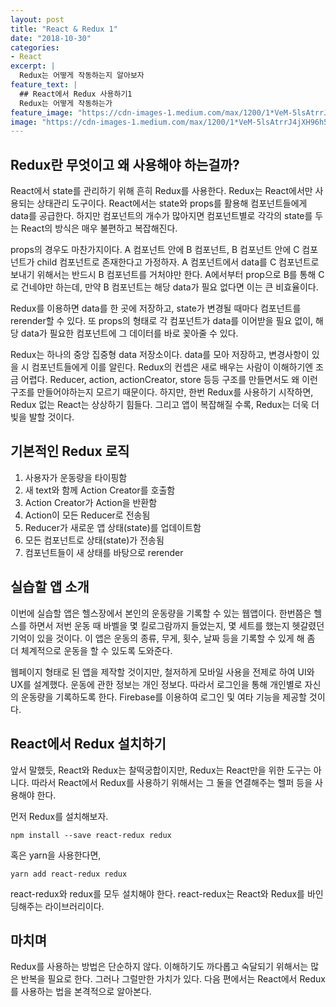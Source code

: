 ```yaml
---
layout: post
title: "React & Redux 1"
date: "2018-10-30"
categories:
- React
excerpt: |
  Redux는 어떻게 작동하는지 알아보자
feature_text: |
  ## React에서 Redux 사용하기1
  Redux는 어떻게 작동하는가
feature_image: "https://cdn-images-1.medium.com/max/1200/1*VeM-5lsAtrrJ4jXH96h5kg.png"
image: "https://cdn-images-1.medium.com/max/1200/1*VeM-5lsAtrrJ4jXH96h5kg.png"
---
```



## Redux란 무엇이고 왜 사용해야 하는걸까?
React에서 state를 관리하기 위해 흔히 Redux를 사용한다. Redux는 React에서만 사용되는 상태관리 도구이다. React에서는 state와 props를 활용해 컴포넌트들에게 data를 공급한다. 하지만 컴포넌트의 개수가 많아지면 컴포넌트별로 각각의 state를 두는 React의 방식은 매우 불편하고 복잡해진다. 

props의 경우도 마찬가지이다. A 컴포넌트 안에 B 컴포넌트, B 컴포넌트 안에 C 컴포넌트가 child 컴포넌트로 존재한다고 가정하자. A 컴포넌트에서 data를 C 컴포넌트로 보내기 위해서는 반드시 B 컴포넌트를 거처야만 한다. A에서부터 prop으로 B를 통해 C로 건네야만 하는데, 만약 B 컴포넌트는 해당 data가 필요 없다면 이는 큰 비효율이다.

Redux를 이용하면 data를 한 곳에 저장하고, state가 변경될 때마다 컴포넌트를 rerender할 수 있다. 또 props의 형태로 각 컴포넌트가 data를 이어받을 필요 없이, 해당 data가 필요한 컴포넌트에 그 데이터를 바로 꽂아줄 수 있다.

Redux는 하나의 중앙 집중형 data 저장소이다. data를 모아 저장하고, 변경사항이 있을 시 컴포넌트들에게 이를 알린다. Redux의 컨셉은 새로 배우는 사람이 이해하기엔 조금 어렵다. Reducer, action, actionCreator, store 등등 구조를 만들면서도 왜 이런 구조를 만들어야하는지 모르기 때문이다. 하지만, 한번 Redux를 사용하기 시작하면, Redux 없는 React는 상상하기 힘들다. 그리고 앱이 복잡해질 수록, Redux는 더욱 더 빛을 발할 것이다.

## 기본적인 Redux 로직
1. 사용자가 운동량을 타이핑함
2. 새 text와 함께 Action Creator를 호출함
3. Action Creator가 Action을 반환함
4. Action이 모든 Reducer로 전송됨
5. Reducer가 새로운 앱 상태(state)를 업데이트함
6. 모든 컴포넌트로 상태(state)가 전송됨
7. 컴포넌트들이 새 상태를 바탕으로 rerender

## 실습할 앱 소개
이번에 실습할 앱은 헬스장에서 본인의 운동량을 기록할 수 있는 웹앱이다. 한번쯤은 헬스를 하면서 저번 운동 때 바벨을 몇 킬로그람까지 들었는지, 몇 세트를 했는지 헷갈렸던 기억이 있을 것이다. 이 앱은 운동의 종류, 무게, 횟수, 날짜 등을 기록할 수 있게 해 좀 더 체계적으로 운동을 할 수 있도록 도와준다.

웹페이지 형태로 된 앱을 제작할 것이지만, 철저하게 모바일 사용을 전제로 하여 UI와 UX를 설계했다. 운동에 관한 정보는 개인 정보다. 따라서 로그인을 통해 개인별로 자신의 운동량을 기록하도록 한다. Firebase를 이용하여 로그인 및 여타 기능을 제공할 것이다.

## React에서 Redux 설치하기
앞서 말했듯, React와 Redux는 찰떡궁합이지만, Redux는 React만을 위한 도구는 아니다. 따라서 React에서 Redux를 사용하기 위해서는 그 둘을 연결해주는 헬퍼 등을 사용해야 한다.

먼저 Redux를 설치해보자.

```npm install --save react-redux redux```

혹은 yarn을 사용한다면,

```yarn add react-redux redux```

react-redux와 redux를 모두 설치해야 한다. react-redux는 React와 Redux를 바인딩해주는 라이브러리이다.


## 마치며
Redux를 사용하는 방법은 단순하지 않다. 이해하기도 까다롭고 숙달되기 위해서는 많은 반복을 필요로 한다. 그러나 그럴만한 가치가 있다. 다음 편에서는 React에서 Redux를 사용하는 법을 본격적으로 알아본다.


